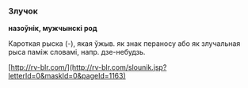 ### Злучок
**назоўнік, мужчынскі род**

Кароткая рыска (-), якая ўжыв. як знак пераносу або як злучальная рыса паміж словамі, напр. дзе-небудзь.

<a rel="author">[http://rv-blr.com/](http://rv-blr.com/slounik.jsp?letterId=0&maskId=0&pageId=1163)</a>
